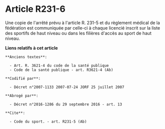# Article R231-6

Une copie de l'arrêté prévu à l'article R. 231-5 et du règlement médical de la fédération est communiquée par celle-ci à
chaque licencié inscrit sur la liste des sportifs de haut niveau ou dans les filières d'accès au sport de haut niveau.

**Liens relatifs à cet article**

	**Anciens textes**:

	  - Art. R. 3621-4 du code de la santé publique
	  - Code de la santé publique - art. R3621-4 (Ab)

	**Codifié par**:

	  - Décret n°2007-1133 2007-07-24 JORF 25 juillet 2007

	**Abrogé par**:

	  - Décret n°2016-1286 du 29 septembre 2016 - art. 13

	**Cite**:

	  - Code du sport. - art. R231-5 (Ab)
